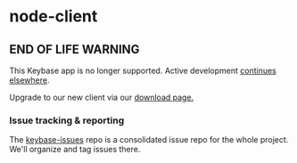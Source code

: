 node-client
===========

## END OF LIFE WARNING

This Keybase app is no longer supported. Active development [continues](https://github.com/keybase/client) [elsewhere](https://github.com/keybase/kbfs).

Upgrade to our new client via our [download page.](https://keybase.io/download)

### Issue tracking & reporting

The [keybase-issues](https://github.com/keybase/keybase-issues) repo is a consolidated issue repo for the whole project. We'll organize and tag issues there.
